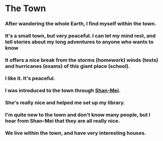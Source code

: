 <head>
  <title>The Town</title>
  <link href="assets/css/style.css" rel="stylesheet" type="text/css">
</head>

<h1>The Town</h1>
<body>
  <h3>After wandering the whole Earth, I find myself within the town. <br><br> It's a small town, but very peaceful. I can let my mind rest, and tell   stories about my long adventures to anyone who wants to know <br><br> It offers a nice break from the storms (homework) winds (tests) and hurricanes    (exams) of this giant place (school).
  <br><br> I like it. It's peaceful. <br><br> I was introduced to the town through <a href="https://shan-mei.github.io/shanmeis-notes/">Shan-Mei</a>.   <br><br>She's really nice and helped me set up my library. <br><br> I'm quite new to the town and don't know many people, but I hear from Shan-Mei     that they are all really nice. <br><br> We live within the town, and have very interesting houses.</h3>
</body>
